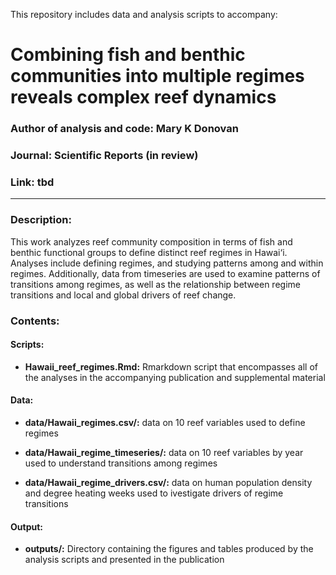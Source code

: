 This repository includes data and analysis scripts to accompany:

# Combining fish and benthic communities into multiple regimes reveals complex reef dynamics

### Author of analysis and code: Mary K Donovan
### Journal: Scientific Reports (in review)
### Link: tbd

-----

### Description:
This work analyzes reef community composition in terms of fish and benthic functional groups to define distinct reef regimes in Hawai‘i. Analyses include defining regimes, and studying patterns among and within regimes. Additionally, data from timeseries are used to examine patterns of transitions among regimes, as well as the relationship between regime transitions and local and global drivers of reef change.

### Contents:
#### Scripts:
* **Hawaii_reef_regimes.Rmd:** Rmarkdown script that encompasses all of the analyses in the accompanying publication and supplemental material

#### Data:
* **data/Hawaii_regimes.csv/:** data on 10 reef variables used to define regimes

* **data/Hawaii_regime_timeseries/:** data on 10 reef variables by year used to understand transitions among regimes

* **data/Hawaii_regime_drivers.csv/:** data on human population density and degree heating weeks used to ivestigate drivers of regime transitions


#### Output:
* **outputs/:** Directory containing the figures and tables produced by the analysis scripts and presented in the publication
